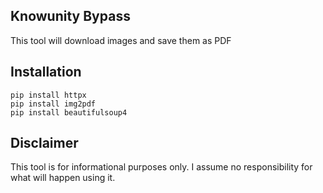 ## Knowunity Bypass
This tool will download images and save them as PDF


## Installation
    pip install httpx
    pip install img2pdf
    pip install beautifulsoup4


## Disclaimer
This tool is for informational purposes only. I assume no responsibility for what will happen using it.
